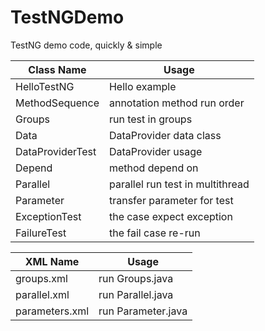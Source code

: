 TestNGDemo
==========

TestNG demo code, quickly &amp; simple


Class Name | Usage
------------- | -------------
HelloTestNG  | Hello example
MethodSequence  | annotation method run order
Groups  | run test in groups
Data  | DataProvider data class
DataProviderTest  | DataProvider usage
Depend  | method depend on
Parallel  | parallel run test in multithread
Parameter | transfer parameter for test
ExceptionTest | the case expect exception
FailureTest | the fail case re-run


XML Name | Usage
------------- | -------------
groups.xml  | run Groups.java
parallel.xml  | run Parallel.java
parameters.xml  | run Parameter.java
